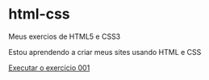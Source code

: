 # html-css

 Meus exercios de HTML5 e CSS3

 Estou aprendendo a criar meus sites usando HTML e CSS

<a href="https://joaquim-mahuma.github.io/html-css/exercicios/ex001/index.html"> Executar o exercicio 001 </a>